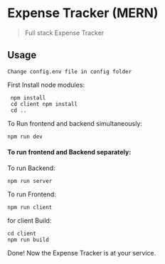 # Expense Tracker (MERN)

> Full stack Expense Tracker

## Usage

```
Change config.env file in config folder
```

First Install node modules:

```shell
 npm install
 cd client npm install
 cd ..
```

To Run frontend and backend simultaneously:

```shell
npm run dev
```

#### To run frontend and Backend separately:

To run Backend:

```shell
npm run server
```

To run Frontend:

```shell
npm run client
```

for client Build:

```shell
cd client
npm run build
```

Done! Now the Expense Tracker is at your service.

